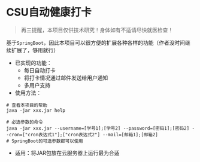 # CSU自动健康打卡

> 再三提醒，本项目仅供技术研究！身体如有不适请尽快就医检查！

基于`SpringBoot`，因此本项目可以很方便的扩展各种各样的功能（作者没时间继续扩展了，够用就行）

+ 已实现的功能：
  + 每日自动打卡
  + 将打卡情况通过邮件发送给用户通知
  + 多用户支持
+ 使用方法：

```shell
# 查看本项目的帮助
java -jar xxx.jar help

# 必选参数的命令
java -jar xxx.jar --username=[学号1];[学号2] --password=[密码1];[密码2] --cron=["cron表达式1"];["cron表达式2"] --mail=[邮箱1];[邮箱2]
# SpringBoot的可选参数都可以使用
```

+ 适用：将JAR包放在云服务器上运行最为合适